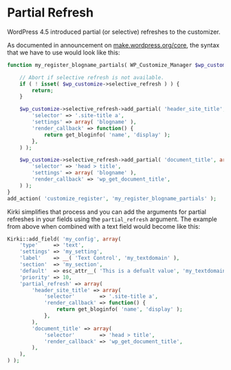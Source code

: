 # Partial Refresh

WordPress 4.5 introduced partial \(or selective\) refreshes to the customizer.

As documented in announcement on [make.wordpress.org/core](https://make.wordpress.org/core/2016/02/16/selective-refresh-in-the-customizer/), the syntax that we have to use would look like this:

```php
function my_register_blogname_partials( WP_Customize_Manager $wp_customize ) {

    // Abort if selective refresh is not available.
    if ( ! isset( $wp_customize->selective_refresh ) ) {
        return;
    }

    $wp_customize->selective_refresh->add_partial( 'header_site_title', array(
        'selector' => '.site-title a',
        'settings' => array( 'blogname' ),
        'render_callback' => function() {
            return get_bloginfo( 'name', 'display' );
        },
    ) );

    $wp_customize->selective_refresh->add_partial( 'document_title', array(
        'selector' => 'head > title',
        'settings' => array( 'blogname' ),
        'render_callback' => 'wp_get_document_title',
    ) );
}
add_action( 'customize_register', 'my_register_blogname_partials' );
```

 Kirki simplifies that process and you can add the arguments for partial refreshes in your fields using the `partial_refresh` argument. The example from above when combined with a text field would become like this:

```php
Kirki::add_field( 'my_config', array(
	'type'     => 'text',
	'settings' => 'my_setting',
	'label'    => __( 'Text Control', 'my_textdomain' ),
	'section'  => 'my_section',
	'default'  => esc_attr__( 'This is a defualt value', 'my_textdomain' ),
	'priority' => 10,
	'partial_refresh' => array(
		'header_site_title' => array(
			'selector'        => '.site-title a',
			'render_callback' => function() {
				return get_bloginfo( 'name', 'display' );
			},
		),
		'document_title' => array(
			'selector'        => 'head > title',
			'render_callback' => 'wp_get_document_title',
		),
	),
) );
```

